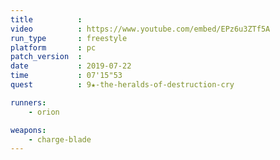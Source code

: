 ```yaml
---
title          :
video          : https://www.youtube.com/embed/EPz6u3ZTf5A
run_type       : freestyle
platform       : pc
patch_version  : 
date           : 2019-07-22
time           : 07'15"53
quest          : 9★-the-heralds-of-destruction-cry

runners:
    - orion

weapons:
    - charge-blade
---
```

